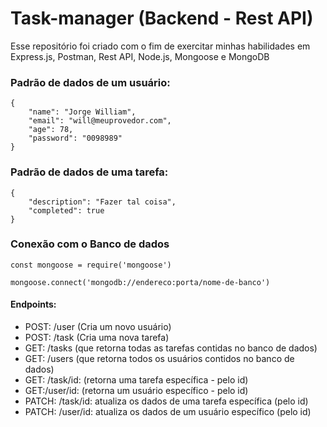 # Task-manager (Backend - Rest API)


Esse repositório foi criado com o fim de exercitar minhas habilidades em Express.js, Postman, Rest API, Node.js, Mongoose e MongoDB


### Padrão de dados de um usuário:

```
{
    "name": "Jorge William",
    "email": "will@meuprovedor.com",
    "age": 78,
    "password": "0098989"
}

```

### Padrão de dados de uma tarefa:

```
{
    "description": "Fazer tal coisa",
    "completed": true
}

```

### Conexão com o Banco de dados

```
const mongoose = require('mongoose')

mongoose.connect('mongodb://endereco:porta/nome-de-banco')

```

#### Endpoints:

- POST: /user (Cria um novo usuário)
- POST: /task (Cria uma nova tarefa)
- GET: /tasks (que retorna todas as tarefas contidas no banco de dados)
- GET: /users (que retorna todos os usuários contidos no banco de dados)
- GET: /task/id: (retorna uma tarefa específica - pelo id)
- GET:/user/id: (retorna um usuário específico - pelo id)
- PATCH: /task/id: atualiza os dados de uma tarefa específica (pelo id)
- PATCH: /user/id: atualiza os dados de um usuário específico (pelo id)
